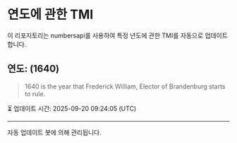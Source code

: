
# 연도에 관한 TMI

이 리포지토리는 numbersapi를 사용하여 특정 년도에 관한 TMI를 자동으로 업데이트합니다.

## 연도: (1640)
> 1640 is the year that Frederick William, Elector of Brandenburg starts to rule.

⏳ 업데이트 시간: 2025-09-20 09:24:05 (UTC)

---
자동 업데이트 봇에 의해 관리됩니다.
